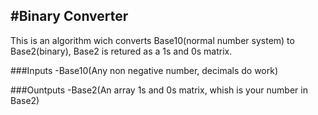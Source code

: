 
#Binary Converter
-----------------
This is an algorithm wich converts Base10(normal number system) to Base2(binary), Base2 is retured as a 1s and 0s matrix.

###Inputs
-Base10(Any non negative number, decimals do work) 

###Ountputs
-Base2(An array 1s and 0s matrix, whish is your number in Base2)
